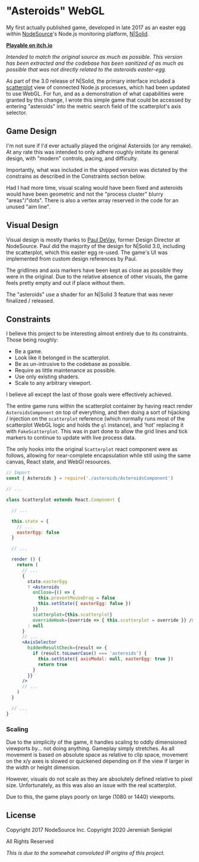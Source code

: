 # "Asteroids" WebGL

My first actually published game, developed in late 2017 as an easter egg within [NodeSource][]'s Node.js monitoring platform, [N|Solid][].

**[Playable on itch.io](https://fishrock.itch.io/asteroids-easter-egg)**

_Intended to match the original source as much as possible. This version has been extracted and the codebase has been sanitized of as much as possible that was not directly related to the asteroids easter-egg._

As part of the 3.0 release of N|Solid, the primary interface included a [scatterplot][] view of connected Node.js processes, which had been updated to use WebGL. For fun, and as a demonstration of what capabilities were granted by this change, I wrote this simple game that could be accessed by entering "asteroids" into the metric search field of the scatterplot's axis selector.

## Game Design

I'm not sure if I'd ever actually played the original Asteroids (or any remake).
At any rate this was intended to only adhere roughly imitate its general design, with "modern" controls, pacing, and difficulty.

Importantly, what was included in the shipped version was dictated by the constrains as described in the Constraints section below.

Had I had more time, visual scaling would have been fixed and asteroids would have been geometric and not the "process cluster" blurry "areas"/"dots". There is also a vertex array reserved in the code for an unused "aim line".

## Visual Design

Visual design is mostly thanks to [Paul DeVay][], former Design Director at NodeSource.
Paul did the majority of the design for N|Solid 3.0, including the scatterplot, which this easter egg re-used. The game's UI was implemented from custom design references by Paul.

The gridlines and axis markers have been kept as close as possible they were in the original. Due to the relative absence of other visuals, the game feels pretty empty and out if place without them.

The "asteroids" use a shader for an N|Solid 3 feature that was never finalized / released.

## Constraints

I believe this project to be interesting almost entirely due to its constraints.
Those being roughly:
- Be a game.
- Look like it belonged in the scatterplot.
- Be as un-intrusive to the codebase as possible.
- Require as little maintenance as possible.
- Use only existing shaders.
- Scale to any arbitrary viewport.

I believe all except the last of those goals were effectively achieved.

The entire game runs within the scatterplot container by having react render `AsteroidsComponent` on top of everything, and then doing a sort of hijacking / injection on the `scatterplot` reference (which normally runs most of the scatterplot WebGL logic and holds the `gl` instance), and 'hot' replacing it with `FakeScatterplot`. This was in part done to allow the grid lines and tick markers to continue to update with live process data.

The only hooks into the original `Scatterplot` react component were as follows, allowing for near-complete encapsulation while still using the same canvas, React state, and WebGl resources.

```jsx
// Import
const { Asteroids } = require('./asteroids/AsteroidsComponent')

// ...

class Scatterplot extends React.Component {

  // ...

  this.state = {
    // ...
    easterEgg: false
  }

  // ...

  render () {
    return (
      // ...
      {
        state.easterEgg
        ? <Asteroids
          onClose={() => {
            this.preventMouseDrag = false
            this.setState({ easterEgg: false })
          }}
          scatterplot={this.scatterplot}
          overrideHook={override => { this.scatterplot = override }} />
        : null
      }
      // ...
      <AxisSelector
        hiddenResultCheck={result => {
          if (result.toLowerCase() === 'asteroids') {
            this.setState({ axisModal: null, easterEgg: true })
            return true
          }
        }}
      />
      // ...
    )
  }

  // ...
}
```

### Scaling

Due to the simplicity of the game, it handles scaling to oddly dimensioned viewports by... not doing anything. Gameplay simply stretches. As all movement is based on absolute space as relative to clip space, movement on the x/y axes is slowed or quickened depending on if the view if larger in the width or height dimension.

However, visuals do not scale as they are absolutely defined relative to pixel size. Unfortunately, as this was also an issue with the real scatterplot.

Due to this, the game plays poorly on large (1080 or 1440) viewports.

## License

Copyright 2017 NodeSource Inc.
Copyright 2020 Jeremiah Senkpiel

All Rights Reserved

_This is due to the somewhat convoluted IP origins of this project._

[NodeSource]: https://nodesource.com/
[N|Solid]: https://nodesource.com/products/nsolid
[scatterplot]: https://en.wikipedia.org/wiki/Scatter_plot
[Paul DeVay]: https://pdv.works/
